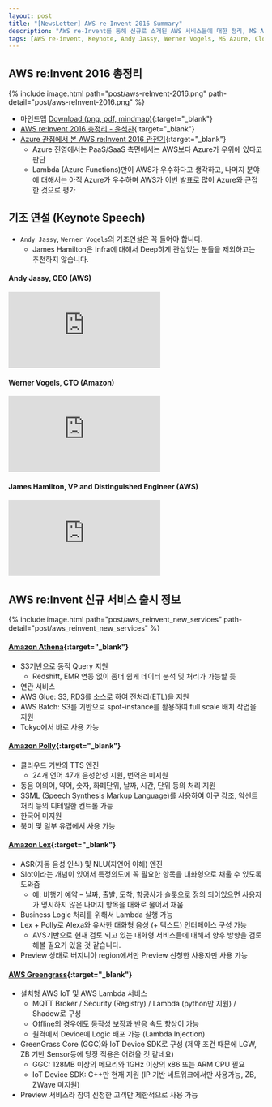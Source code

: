 ```yaml
---
layout: post
title: "[NewsLetter] AWS re-Invent 2016 Summary"
description: "AWS re-Invent를 통해 신규로 소개된 AWS 서비스들에 대한 정리, MS Azure와의 비교"
tags: [AWS re-invent, Keynote, Andy Jassy, Werner Vogels, MS Azure, Cloud, Conference]
---
```


## AWS re:Invent 2016 총정리 
{% include image.html path="post/aws-reInvent-2016.png" path-detail="post/aws-reInvent-2016.png" %}
* 마인드맵 [Download (png, pdf, mindmap)](http://okky.kr/article/363825){:target="_blank"} 
* [AWS re:Invent 2016 총정리 - 윤석찬](https://aws.amazon.com/ko/blogs/korea/summary-of-aws-reinvent-2016/){:target="_blank"}
* [Azure 관점에서 본 AWS re:Invent 2016 관전기](http://anthonychu.ca/post/aws-reinvent-2016-announcements/){:target="_blank"}
    * Azure 진영에서는 PaaS/SaaS 측면에서는 AWS보다 Azure가 우위에 있다고 판단
    * Lambda (Azure Functions)만이 AWS가 우수하다고 생각하고, 나머지 분야에 대해서는 아직 Azure가 우수하며  AWS가 이번 발표로 많이 Azure와 근접한 것으로 평가

## 기조 연설 (Keynote Speech)

* `Andy Jassy`, `Werner Vogels`의 기조연설은 꼭 들어야 합니다.
    * James Hamilton은 Infra에 대해서 Deep하게 관심있는 분들을 제외하고는 추천하지 않습니다.

#### Andy Jassy, CEO (AWS)
<div class="embed-responsive embed-responsive-16by9">
<iframe src="https://www.youtube.com/embed/8RrbUyw9uSg?modestbranding=1&autohide=1&showinfo=0&controls=0" frameborder="0" allowfullscreen></iframe>
</div>

#### Werner Vogels, CTO (Amazon)
<div class="embed-responsive embed-responsive-16by9">
<iframe src="https://www.youtube.com/embed/ZDScBNahsL4?modestbranding=1&autohide=1&showinfo=0&controls=0" frameborder="0" allowfullscreen></iframe>
</div>

#### James Hamilton, VP and Distinguished Engineer (AWS)
<div class="embed-responsive embed-responsive-16by9">
<iframe src="https://www.youtube.com/embed/AyOAjFNPAbA?modestbranding=1&autohide=1&showinfo=0&controls=0" frameborder="0" allowfullscreen></iframe>
</div>


## AWS re:Invent 신규 서비스 출시 정보
{% include image.html path="post/aws_reinvent_new_services" path-detail="post/aws_reinvent_new_services" %}

#### [Amazon Athena](https://aws.amazon.com/ko/blogs/korea/amazon-athena-interactively-query-petabytes-of-data-in-seconds/){:target="_blank"}
* S3기반으로 동적 Query 지원
    * Redshift, EMR 연동 없이 좀더 쉽게 데이터 분석 및 처리가 가능할 듯
* 연관 서비스
* AWS Glue: S3, RDS를 소스로 하여 전처리(ETL)을 지원
* AWS Batch: S3를 기반으로 spot-instance를 활용하여 full scale 배치 작업을 지원
* Tokyo에서 바로 사용 가능

#### [Amazon Polly](https://aws.amazon.com/ko/blogs/korea/polly-text-to-speech-in-47-voices-and-24-languages/){:target="_blank"}
* 클라우드 기반의 TTS 엔진 
    * 24개 언어 47개 음성합성 지원, 번역은 미지원
* 동음 이의어, 약어, 숫자, 화폐단위, 날짜, 시간, 단위 등의 처리 지원
* SSML (Speech Synthesis Markup Language)를 사용하여 어구 강조, 악센트 처리 등의 디테일한 컨트롤 가능
* 한국어 미지원
* 북미 및 일부 유럽에서 사용 가능

#### [Amazon Lex](https://aws.amazon.com/ko/blogs/korea/amazon-lex-build-conversational-voice-text-interfaces/){:target="_blank"}
* ASR(자동 음성 인식) 및 NLU(자연어 이해) 엔진
* Slot이라는 개념이 있어서 특정의도에 꼭 필요한 항목을 대화형으로 채울 수 있도록 도와줌 
    * 예: 비행기 예약 – 날짜, 출발, 도착, 항공사가 슬롯으로 정의 되어있으면 사용자가 명시하지 않은 나머지 항목을 대화로 물어서 채움
* Business Logic 처리를 위해서 Lambda 실행 가능
* Lex + Polly로 Alexa와 유사한 대화형 음성 (+ 텍스트) 인터페이스 구성 가능
    * AVS기반으로 현재 검토 되고 있는 대화형 서비스들에 대해서 향후 방향을 검토해볼 필요가 있을 것 같습니다.
* Preview 상태로 버지니아 region에서만 Preview 신청한 사용자만 사용 가능

#### [AWS Greengrass](https://aws.amazon.com/ko/blogs/korea/aws-greengrass-ubiquitous-real-world-computing/){:target="_blank"}
* 설치형 AWS IoT 및 AWS Lambda 서비스
    * MQTT Broker / Security (Registry) / Lambda (python만 지원) / Shadow로 구성
    * Offline의 경우에도 동작성 보장과 반응 속도 향상이 가능
    * 원격에서 Device에 Logic 배포 가능 (Lambda Injection)
* GreenGrass Core (GGC)와 IoT Device SDK로 구성 (제약 조건 때문에 LGW, ZB 기반 Sensor등에 당장 적용은 어려울 것 같네요)
    * GGC: 128MB 이상의 메모리와 1GHz 이상의 x86 또는 ARM CPU 필요
    * IoT Device SDK: C++만 현재 지원 (IP 기반 네트워크에서만 사용가능, ZB, ZWave 미지원)
* Preview 서비스라 참여 신청한 고객만 제한적으로 사용 가능
